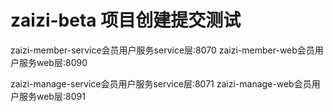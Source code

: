 # zaizi-beta 项目创建提交测试

zaizi-member-service会员用户服务service层:8070
zaizi-member-web会员用户服务web层:8090

zaizi-manage-service会员用户服务service层:8071
zaizi-manage-web会员用户服务web层:8091